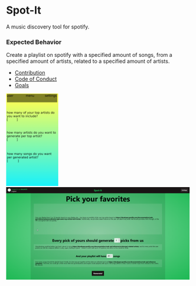 # Spot-It
A music discovery tool for spotify.

### Expected Behavior
Create a playlist on spotify with a specified amount of songs, from a specified amount of artists, related to a specified amount of artists.  

* [Contribution](docs/CONTRIBUTING.md)  
* [Code of Conduct](docs/CODE_OF_CONDUCT.md)  
* [Goals](docs/GOALS.md)  

<img src="assets/androidapp.png" alt="drawing" height="250"/>  
<img src="assets/webapp.png" alt="drawing" height="250"/>  
